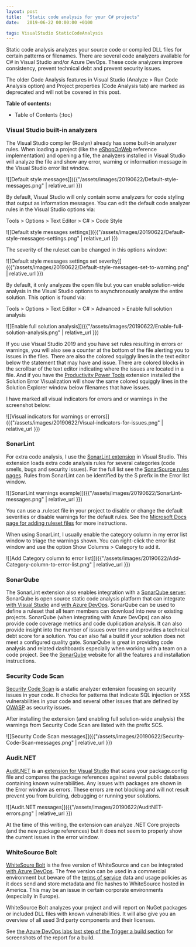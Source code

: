 ```yaml
---
layout: post
title:  "Static code analysis for your C# projects"
date:   2019-06-22 00:00:00 +0100

tags: VisualStudio StaticCodeAnalysis
---
```


Static code analysis analyzes your source code or compiled DLL files for certain patterns or filenames. There are several code analyzers available for C# in Visual Studio and/or Azure DevOps. These code analyzers improve consistency, prevent technical debt and prevent security issues.

The older Code Analysis features in Visual Studio (Analyze > Run Code Analysis option) and Project properties (Code Analysis tab) are marked as deprecated and will not be covered in this post.

**Table of contents:**
* Table of Contents
{:toc}

### Visual Studio built-in analyzers

The Visual Studio compiler (Roslyn) already has some built-in analyzer rules. When loading a project (like the [eShopOnWeb](https://github.com/dotnet-architecture/eShopOnWeb) reference implementation) and opening a file, the analyzers installed in Visual Studio will analyze the file and show any error, warning or information message in the Visual Studio error list window. 

![[Default style messages]]({{"/assets/images/20190622/Default-style-messages.png" | relative_url }})

By default, Visual Studio will only contain some analyzers for code styling that output as information messages. You can edit the default code analyzer rules in the Visual Studio options via:

Tools > Options > Text Editor > C# > Code Style 

![[Default style messages settings]]({{"/assets/images/20190622/Default-style-messages-settings.png" | relative_url }})

The severity of the ruleset can be changed in this options window:

![[Default style messages settings set severity]]({{"/assets/images/20190622/Default-style-messages-set-to-warning.png" | relative_url }})

By default, it only analyzes the open file but you can enable solution-wide analysis in the Visual Studio options to asynchronously analyze the entire solution. This option is found via:

Tools > Options > Text Editor > C# > Advanced > Enable full solution analysis 

![[Enable full solution analysis]]({{"/assets/images/20190622/Enable-full-solution-analysis.png" | relative_url }})

If you use Visual Studio 2019 and you have set rules resulting in errors or warnings, you will also see a counter at the bottom of the file alerting you to issues in the files. There are also the colored squiggly lines in the text editor below the statement that may have and issue. There are colored blocks in the scrollbar of the text editor indicating where the issues are located in a file. And if you have the [Productivity Power Tools](https://marketplace.visualstudio.com/items?itemName=VisualStudioPlatformTeam.ProductivityPowerPack2017) extension installed the Solution Error Visualization will show the same colored squiggly lines in the Solution Explorer window below filenames that have issues.

I have marked all visual indicators for errors and or warnings in the screenshot below:

![[Visual indicators for warnings or errors]]({{"/assets/images/20190622/Visual-indicators-for-issues.png" | relative_url }})

### SonarLint

For extra code analysis, I use the [SonarLint extension](https://www.sonarlint.org/visualstudio/) in Visual Studio. This extension loads extra code analysis rules for several categories (code smells, bugs and security issues). For the full list see the [SonarSource rules pages](https://rules.sonarsource.com/csharp). Rules from SonarLint can be identified by the S prefix in the Error list window.

![[SonarLint warnings example]]({{"/assets/images/20190622/SonarLint-messages.png" | relative_url }})

You can use a .ruleset file in your project to disable or change the default severities or disable warnings for the default rules. See the [Microsoft Docs page for adding ruleset files](https://docs.microsoft.com/en-us/visualstudio/code-quality/how-to-create-a-custom-rule-set) for more instructions.

When using SonarLint, I usually enable the category column in my error list window to triage the warnings shown. You can right-click the error list window and use the option Show Columns > Category to add it.

![[Add Category column to error list]]({{"/assets/images/20190622/Add-Category-column-to-error-list.png" | relative_url }})

### SonarQube

The SonarLint extension also enables integration with a [SonarQube server](https://www.sonarqube.org/). SonarQube is open source static code analysis platform that can integrate [with Visual Studio](https://www.sonarlint.org/visualstudio/#visualstudio-connected-mode) and [with Azure DevOps](https://www.azuredevopslabs.com/labs/vstsextend/sonarqube/). SonarQube can be used to define a ruleset that all team members can download into new or existing projects. SonarQube (when integrating with Azure DevOps) can also provide code coverage metrics and code duplication analysis. It can also provide insight into the number of issues over time and provides a technical debt score for a solution. You can also fail a build if your solution does not meet a configured quality gate. SonarQube is great in providing code analysis and related dashboards especially when working with a team on a code project. See the [SonarQube](https://www.sonarqube.org/) website for all the features and installation instructions.

### Security Code Scan

[Security Code Scan](https://security-code-scan.github.io/) is a static analyzer extension focusing on security issues in your code. It checks for patterns that indicate SQL injection or XSS vulnerabilities in your code and several other issues that are defined by [OWASP](https://www.owasp.org/index.php/Main_Page) as security issues.

After installing the extension (and enabling full solution-wide analysis) the warnings from Security Code Scan are listed with the prefix SCS.

![[Security Code Scan messages]]({{"/assets/images/20190622/Security-Code-Scan-messages.png" | relative_url }})

### Audit.NET

[Audit.NET](https://github.com/OSSIndex/audit.NET) is an [extension for Visual Studio](https://marketplace.visualstudio.com/items?itemName=VorSecurity.AuditNet) that scans your package.config file and compares the package references against several public databases containing known vulnerabilities. Any issues with packages are shown in the Error window as errors. These errors are not blocking and will not result prevent you from building, debugging or running your solutions.

![[Audit.NET messages]]({{"/assets/images/20190622/AuditNET-errors.png" | relative_url }})

At the time of this writing, the extension can analyze .NET Core projects (and the new package references) but it does not seem to properly show the current issues in the error window.

### WhiteSource Bolt

[WhiteSoure Bolt](https://bolt.whitesourcesoftware.com/azure/) is the free version of WhiteSource and can be integrated [with Azure DevOps](https://www.azuredevopslabs.com/labs/vstsextend/whitesource/). The free version can be used in a commercial environment but beware of the [terms of service](https://bolt.whitesourcesoftware.com/azure/terms/) data and usage policies as it does send and store metadata and file hashes to WhiteSource hosted in America. This may be an issue in certain corporate environments (especially in Europe).

WhiteSource Bolt analyzes your project and will report on NuGet packages or included DLL files with known vulnerabilities. It will also give you an overview of all used 3rd party components and their licenses.

See [the Azure DevOps labs last step of the Trigger a build section](https://www.azuredevopslabs.com/labs/vstsextend/whitesource/) for screenshots of the report for a build.

